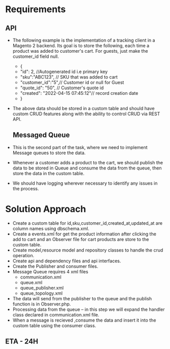 # Requirements
## API
  * The following example is the implementation of a tracking client in a Magento 2 backend. Its goal is to store the following, each time a product was added to customer's cart. For guests, just make the customer_id field null.
     -  {
     -  "id": 2, //Autogenerated id i.e primary key
     -  "sku":"ABC123", // SKU that was added to cart
     -  "customer_id":"5",// Customer id or null for Guest
     -  "quote_id": "50", // Customer's quote id
     -  "created": "2022-04-15 07:45:12"// record creation date
     -  }
* The above data should be stored in a custom table and should have custom CRUD features along with the ability to control CRUD via REST API.

  ## Messaged Queue
* This is the second part of the task, where we need to implement Message queues to store the data.
* Whenever a customer adds a product to the cart, we should publish the data to be stored in Queue and consume the data from the queue, then store the data in the custom table.
*  We should have logging wherever necessary to identify any issues in the process.

# Solution Approach
      
  * Create a custom table for id,sku,customer_id,created_at,updated_at are column names using dbschema.xml.
  * Create a events.xml for get the product information after clicking the add to cart and an Observer file for cart products are store to the custom table.
  * Create model,resource model and repository classes to handle the crud operation.
  * Create api and dependency files and api interfaces.
  * Create the Publisher and consumer files.
  * Message Queue requires 4 xml files
    - communication.xml
    - queue.xml
    - queue_publisher.xml
    - queue_topology.xml	
  * The data will send from the publisher to the queue and the publish function is in Observer.php.
  * Processing data from the queue – in this step we will expand the handler class declared in communication.xml file.
  * When a message is recieved ,consume the data and insert it into the custom table using the consumer class.

## ETA  - 24H
